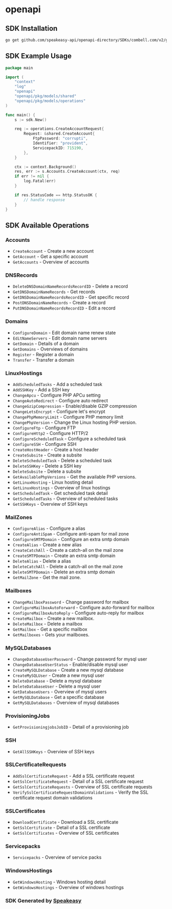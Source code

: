 # openapi

<!-- Start SDK Installation -->
## SDK Installation

```bash
go get github.com/speakeasy-api/openapi-directory/SDKs/combell.com/v2/go
```
<!-- End SDK Installation -->

## SDK Example Usage
<!-- Start SDK Example Usage -->
```go
package main

import (
    "context"
    "log"
    "openapi"
    "openapi/pkg/models/shared"
    "openapi/pkg/models/operations"
)

func main() {
    s := sdk.New()

    req := operations.CreateAccountRequest{
        Request: &shared.CreateAccount{
            FtpPassword: "corrupti",
            Identifier: "provident",
            ServicepackID: 715190,
        },
    }

    ctx := context.Background()
    res, err := s.Accounts.CreateAccount(ctx, req)
    if err != nil {
        log.Fatal(err)
    }

    if res.StatusCode == http.StatusOK {
        // handle response
    }
}
```
<!-- End SDK Example Usage -->

<!-- Start SDK Available Operations -->
## SDK Available Operations


### Accounts

* `CreateAccount` - Create a new account
* `GetAccount` - Get a specific account
* `GetAccounts` - Overview of accounts

### DNSRecords

* `DeleteDNSDomainNameRecordsRecordID` - Delete a record
* `GetDNSDomainNameRecords` - Get records
* `GetDNSDomainNameRecordsRecordID` - Get specific record
* `PostDNSDomainNameRecords` - Create a record
* `PutDNSDomainNameRecordsRecordID` - Edit a record

### Domains

* `ConfigureDomain` - Edit domain name renew state
* `EditNameServers` - Edit domain name servers
* `GetDomain` - Details of a domain
* `GetDomains` - Overviews of domains
* `Register` - Register a domain
* `Transfer` - Transfer a domain

### LinuxHostings

* `AddScheduledTasks` - Add a scheduled task
* `AddSSHKey` - Add a SSH key
* `ChangeApcu` - Configure PHP APCu setting
* `ChangeAutoRedirect` - Configure auto redirect
* `ChangeGzipCompression` - Enable/disable GZIP compression
* `ChangeLetsEncrypt` - Configure let's encrypt
* `ChangePhpMemoryLimit` - Configure PHP memory limit
* `ChangePhpVersion` - Change the Linux hosting PHP version.
* `ConfigureFtp` - Configure FTP
* `ConfigureHttp2` - Configure HTTP/2
* `ConfigureScheduledTask` - Configure a scheduled task
* `ConfigureSSH` - Configure SSH
* `CreateHostHeader` - Create a host header
* `CreateSubsite` - Create a subsite
* `DeleteScheduledTask` - Delete a scheduled task
* `DeleteSSHKey` - Delete a SSH key
* `DeleteSubsite` - Delete a subsite
* `GetAvailablePhpVersions` - Get the available PHP versions.
* `GetLinuxHosting` - Linux hosting detail
* `GetLinuxHostings` - Overview of linux hostings
* `GetScheduledTask` - Get scheduled task detail
* `GetScheduledTasks` - Overview of scheduled tasks
* `GetSSHKeys` - Overview of SSH keys

### MailZones

* `ConfigureAlias` - Configure a alias
* `ConfigureAntiSpam` - Configure anti-spam for mail zone
* `ConfigureSMTPDomain` - Configure an extra smtp domain
* `CreateAlias` - Create a new alias
* `CreateCatchAll` - Create a catch-all on the mail zone
* `CreateSMTPDomain` - Create an extra smtp domain
* `DeleteAlias` - Delete a alias
* `DeleteCatchAll` - Delete a catch-all on the mail zone
* `DeleteSMTPDomain` - Delete an extra smtp domain
* `GetMailZone` - Get the mail zone.

### Mailboxes

* `ChangeMailboxPassword` - Change password for mailbox
* `ConfigureMailboxAutoForward` - Configure auto-forward for mailbox
* `ConfigureMailboxAutoReply` - Configure auto-reply for mailbox
* `CreateMailbox` - Create a new mailbox.
* `DeleteMailbox` - Delete a mailbox
* `GetMailbox` - Get a specific mailbox
* `GetMailboxes` - Gets your mailboxes.

### MySQLDatabases

* `ChangeDatabaseUserPassword` - Change password for mysql user
* `ChangeDatabaseUserStatus` - Enable/disable mysql user
* `CreateMySQLDatabase` - Create a new mysql database
* `CreateMySQLUser` - Create a new mysql user
* `DeleteDatabase` - Delete a mysql database
* `DeleteDatabaseUser` - Delete a mysql user
* `GetDatabaseUsers` - Overview of mysql users
* `GetMySQLDatabase` - Get a specific database
* `GetMySQLDatabases` - Overview of mysql databases

### ProvisioningJobs

* `GetProvisioningjobsJobID` - Detail of a provisioning job

### SSH

* `GetAllSSHKeys` - Overview of SSH keys

### SSLCertificateRequests

* `AddSslCertificateRequest` - Add a SSL certificate request
* `GetSslCertificateRequest` - Detail of a SSL certificate request
* `GetSslCertificateRequests` - Overview of SSL certificate requests
* `VerifySslCertificateRequestDomainValidations` - Verify the SSL certificate request domain validations

### SSLCertificates

* `DownloadCertificate` - Download a SSL certificate
* `GetSslCertificate` - Detail of a SSL certificate
* `GetSslCertificates` - Overview of SSL certificates

### Servicepacks

* `Servicepacks` - Overview of service packs

### WindowsHostings

* `GetWindowsHosting` - Windows hosting detail
* `GetWindowsHostings` - Overview of windows hostings
<!-- End SDK Available Operations -->

### SDK Generated by [Speakeasy](https://docs.speakeasyapi.dev/docs/using-speakeasy/client-sdks)
